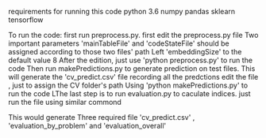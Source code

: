requirements for running this code
    python 3.6
    numpy
    pandas
    sklearn
    tensorflow
    
To run the code:
    first run preprocess.py. 
        first edit the preprocess.py file
        Two important parameters 'mainTableFile' and 'codeStateFile' should be assigned according to those two files' path
        Left 'embeddingSize' to the default value 8 
        After the edition, just use 'python preprocess.py' to run the code
    Then run makePredictions.py to generate prediction on test files. This will generate the 'cv_predict.csv' file recording all the predctions
        edit the file , just to assign the CV folder's path 
        Using 'python makePredictions.py' to run the code
    LThe last step is to run evaluation.py to caculate indices. 
        just run the file using similar commond
        
This would generate Three required file 'cv_predict.csv' , 'evaluation_by_problem' and 'evaluation_overall' 